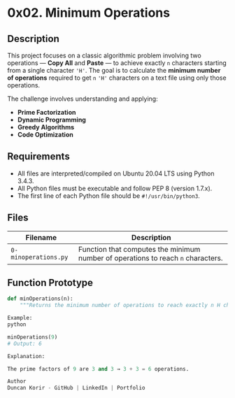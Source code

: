 # 0x02. Minimum Operations

## Description

This project focuses on a classic algorithmic problem involving two operations — **Copy All** and **Paste** — to achieve exactly `n` characters starting from a single character `'H'`. The goal is to calculate the **minimum number of operations** required to get `n` `'H'` characters on a text file using only those operations.

The challenge involves understanding and applying:
- **Prime Factorization**
- **Dynamic Programming**
- **Greedy Algorithms**
- **Code Optimization**

## Requirements

- All files are interpreted/compiled on Ubuntu 20.04 LTS using Python 3.4.3.
- All Python files must be executable and follow PEP 8 (version 1.7.x).
- The first line of each Python file should be `#!/usr/bin/python3`.

## Files

| Filename         | Description                                        |
|------------------|----------------------------------------------------|
| `0-minoperations.py` | Function that computes the minimum number of operations to reach `n` characters. |

## Function Prototype

```python
def minOperations(n):
    """Returns the minimum number of operations to reach exactly n H characters."""

Example:
python

minOperations(9)
# Output: 6

Explanation:

The prime factors of 9 are 3 and 3 → 3 + 3 = 6 operations.

Author
Duncan Korir - GitHub | LinkedIn | Portfolio